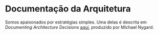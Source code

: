 # Documentação da Arquitetura

Somos apaixonados por estratégias simples. Uma delas é descrita em 
*Documenting Architecture Decisions* [aqui](http://thinkrelevance.com/blog/2011/11/15/documenting-architecture-decisions), 
produzido por Michael Nygard.
